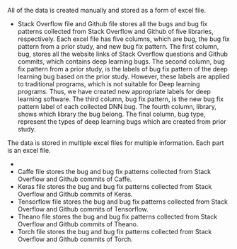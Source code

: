 All of the data is created manually and stored as a form of excel file. 
- Stack Overflow file and Github file stores all the bugs and bug fix patterns collected from Stack Overflow and Github of five libraries, respectively. Each excel file has five columns, which are bug, the bug fix pattern from a prior study, and new bug fix pattern. The first column, bug, stores all the website links of Stack Overflow questions and Github commits, which contains deep learning bugs. The second column, bug fix pattern from a prior study, is the labels of bug fix pattern of the deep learning bug based on the prior study. However, these labels are applied to traditional programs, which is not suitable for Deep learning programs. Thus, we have created new appropriate labels for deep learning software. The third column, bug fix pattern, is the new bug fix pattern label of each collected DNN bug. The fourth column, library, shows which library the bug belong. The final column, bug type, represent the types of deep learning bugs which are created from prior study. 


 
The data is stored in multiple excel files for multiple information. Each part is an excel file. 

- 
- Caffe file stores the bug and bug fix patterns collected from Stack Overflow and Github commits of Caffe. 
- Keras file stores the bug and bug fix patterns collected from Stack Overflow and Github commits of Keras. 
- Tensorflow file stores the bug and bug fix patterns collected from Stack Overflow and Github commits of Tensorflow.  
- Theano file stores the bug and bug fix patterns collected from Stack Overflow and Github commits of Theano.  
- Torch file stores the bug and bug fix patterns collected from Stack Overflow and Github commits of Torch.  

